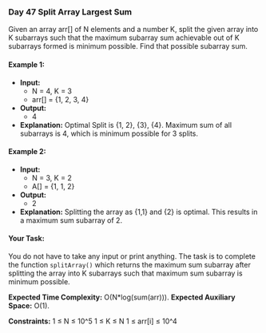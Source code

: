 ### Day 47 **Split Array Largest Sum**

Given an array arr[] of N elements and a number K, split the given array into K subarrays such that the maximum subarray sum achievable out of K subarrays formed is minimum possible. Find that possible subarray sum.

#### Example 1:

- **Input:**
  - N = 4, K = 3
  - arr[] = {1, 2, 3, 4}
- **Output:** 
  - 4
- **Explanation:** 
  Optimal Split is {1, 2}, {3}, {4}. Maximum sum of all subarrays is 4, which is minimum possible for 3 splits.

#### Example 2:

- **Input:** 
  - N = 3, K = 2
  - A[] = {1, 1, 2}
- **Output:**
  - 2
- **Explanation:** 
  Splitting the array as {1,1} and {2} is optimal. This results in a maximum sum subarray of 2.

#### Your Task:
You do not have to take any input or print anything. The task is to complete the function `splitArray()` which returns the maximum sum subarray after splitting the array into K subarrays such that maximum sum subarray is minimum possible.

**Expected Time Complexity:** O(N*log(sum(arr))).
**Expected Auxiliary Space:** O(1).

**Constraints:**
1 ≤ N ≤ 10^5
1 ≤ K ≤ N
1 ≤ arr[i] ≤ 10^4
